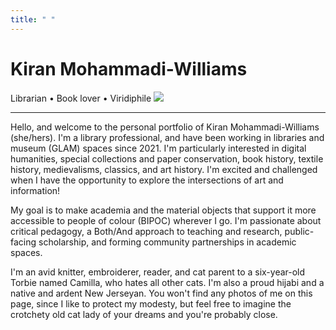 ```yaml
---
title: " "
---
```

# Kiran Mohammadi-Williams
Librarian • Book lover • Viridiphile
<img src="https://kam535.github.io/vigilant-barnacle/assets/img/banner.png">
<hr>
Hello, and welcome to the personal portfolio of Kiran Mohammadi-Williams (she/hers). I'm a library professional, and have been working in libraries and museum (GLAM) spaces since 2021. I'm particularly interested in digital humanities, special collections and paper conservation, book history, textile history, medievalisms, classics, and art history. I'm excited and challenged when I have the opportunity to explore the intersections of art and information!

My goal is to make academia and the material objects that support it more accessible to people of colour (BIPOC) wherever I go. I'm passionate about critical pedagogy, a Both/And approach to teaching and research, public-facing scholarship, and forming community partnerships in academic spaces.

I'm an avid knitter, embroiderer, reader, and cat parent to a six-year-old Torbie named Camilla, who hates all other cats. I'm also a proud hijabi and a native and ardent New Jerseyan. You won't find any photos of me on this page, since I like to protect my modesty, but feel free to imagine the crotchety old cat lady of your dreams and you're probably close.
